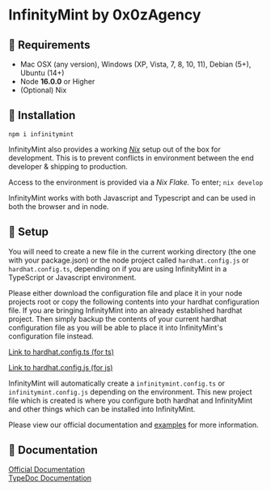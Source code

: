 # InfinityMint by 0x0zAgency

## 🗿 Requirements

- Mac OSX (any version), Windows (XP, Vista, 7, 8, 10, 11), Debian (5+), Ubuntu (14+)
- Node **16.0.0** or Higher
- (Optional) Nix

## 🗿 Installation

`npm i infinitymint`

InfinityMint also provides a working [*Nix*](<https://nixos.org>) setup out of the box for development.
This is to prevent conflicts in environment between the end developer & shipping to production.

Access to the environment is provided via a *Nix Flake.* To enter;
`nix develop`

InfinityMint works with both Javascript and Typescript and can be used in both the browser and in node.

## 🗿 Setup

You will need to create a new file in the current working directory (the one with your package.json) or the node project called `hardhat.config.js` or `hardhat.config.ts`, depending on if you are using InfinityMint in a TypeScript or Javascript environment.

Please either download the configuration file and place it in your node projects root or copy the following contents into your hardhat configuration file. If you are bringing InfinityMint into an already established hardhat project. Then simply backup the contents of your current hardhat configuration file as you will be able to place it into InfinityMint's configuration file instead.

[Link to hardhat.config.ts (for ts)](examples/hardhat.config.ts)

[Link to hardhat.config.js (for js)](examples/hardhat.config.js)

InfinityMint will automatically create a `infinitymint.config.ts` or `infinitymint.config.js` depending on the environment. This new project file which is created is where you configure both hardhat and InfinityMint and other things which can be installed into InfinityMint.

Please view our official documentation and [examples](https://docs.infinitymint.app/modules/examples_examples.html) for more information.

## 🗿 Documentation

[Official Documentation](https://docs.infinitymint.app)</br>
[TypeDoc Documentation](https://typedoc.org/)
